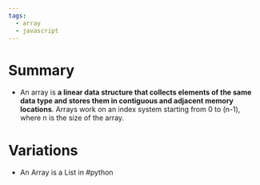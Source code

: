 ```yaml
---
tags:
  - array
  - javascript
---
```


# Summary
- An array is **a linear data structure that collects elements of the same data type and stores them in contiguous and adjacent memory locations**. Arrays work on an index system starting from 0 to (n-1), where n is the size of the array.

# Variations
- An Array is a List in #python 
